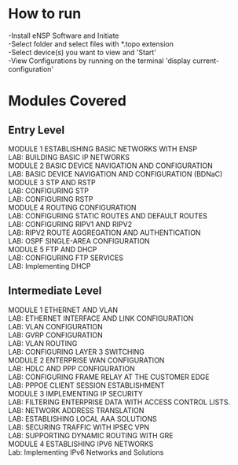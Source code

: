# How to run
-Install eNSP Software and Initiate <br>
-Select folder and select files with *.topo extension <br>
-Select device(s) you want to view and 'Start' <br>
-View Configurations by running on the terminal 'display current-configuration' <br>

# Modules Covered
## Entry Level
MODULE 1 ESTABLISHING BASIC NETWORKS WITH ENSP <br>
LAB: BUILDING BASIC IP NETWORKS <br>
MODULE 2 BASIC DEVICE NAVIGATION AND CONFIGURATION <br>
LAB: BASIC DEVICE NAVIGATION AND CONFIGURATION (BDNaC) <br>
MODULE 3 STP AND RSTP <br>
LAB: CONFIGURING STP <br>
LAB: CONFIGURING RSTP <br>
MODULE 4 ROUTING CONFIGURATION <br>
LAB: CONFIGURING STATIC ROUTES AND DEFAULT ROUTES <br>
LAB: CONFIGURING RIPV1 AND RIPV2 <br>
LAB: RIPV2 ROUTE AGGREGATION AND AUTHENTICATION <br>
LAB: OSPF SINGLE-AREA CONFIGURATION <br>
MODULE 5 FTP AND DHCP <br>
LAB: CONFIGURING FTP SERVICES <br>
LAB: Implementing DHCP <br>

## Intermediate Level
MODULE 1 ETHERNET AND VLAN <br>
LAB: ETHERNET INTERFACE AND LINK CONFIGURATION <br>
LAB: VLAN CONFIGURATION <br>
LAB: GVRP CONFIGURATION <br>
LAB: VLAN ROUTING <br>
LAB: CONFIGURING LAYER 3 SWITCHING <br>
MODULE 2 ENTERPRISE WAN CONFIGURATION <br>
LAB: HDLC AND PPP CONFIGURATION <br>
LAB: CONFIGURING FRAME RELAY AT THE CUSTOMER EDGE <br>
LAB: PPPOE CLIENT SESSION ESTABLISHMENT <br>
MODULE 3 IMPLEMENTING IP SECURITY <br>
LAB: FILTERING ENTERPRISE DATA WITH ACCESS CONTROL LISTS. <br>
LAB: NETWORK ADDRESS TRANSLATION <br>
LAB: ESTABLISHING LOCAL AAA SOLUTIONS <br>
LAB: SECURING TRAFFIC WITH IPSEC VPN <br>
LAB: SUPPORTING DYNAMIC ROUTING WITH GRE <br>
MODULE 4 ESTABLISHING IPV6 NETWORKS <br>
Lab: Implementing IPv6 Networks and Solutions <br>